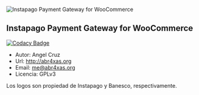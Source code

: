 ![Instapago Payment Gateway for WooCommerce](https://i0.wp.com/plugins.svn.wordpress.org/!svn/bc/1583953/instapago/assets/banner-772x250.png)

Instapago Payment Gateway for WooCommerce
---

[![Codacy Badge](https://api.codacy.com/project/badge/Grade/464890a00bc04d3daec660efdcfc9e9f)](https://www.codacy.com/app/ElBlogDeAbr4xas/instapago?utm_source=github.com&utm_medium=referral&utm_content=abr4xas/instapago&utm_campaign=badger)

* Autor: Angel Cruz
* Url: http://abr4xas.org
* Email: me@abr4xas.org
* Licencia: GPLv3


Los logos son propiedad de Instapago y Banesco, respectivamente.

